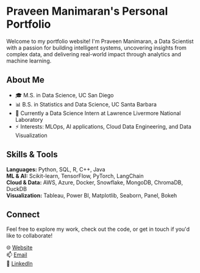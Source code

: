 # Praveen Manimaran's Personal Portfolio

Welcome to my portfolio website! I'm Praveen Manimaran, a Data Scientist with a passion for building intelligent systems, uncovering insights from complex data, and delivering real-world impact through analytics and machine learning.

## About Me
- 🎓 M.S. in Data Science, UC San Diego  
- 📊 B.S. in Statistics and Data Science, UC Santa Barbara  
- 💼 Currently a Data Science Intern at Lawrence Livermore National Laboratory  
- ⚡ Interests: MLOps, AI applications, Cloud Data Engineering, and Data Visualization


## Skills & Tools
**Languages:** Python, SQL, R, C++, Java  
**ML & AI:** Scikit-learn, TensorFlow, PyTorch, LangChain  
**Cloud & Data:** AWS, Azure, Docker, Snowflake, MongoDB, ChromaDB, DuckDB  
**Visualization:** Tableau, Power BI, Matplotlib, Seaborn, Panel, Bokeh

## Connect
Feel free to explore my work, check out the code, or get in touch if you'd like to collaborate!

🌐 [Website](praveenmanimaran.github.io)  
📫 [Email](mailto:praveenmanimaran61@gmail.com)  
💼 [LinkedIn](https://www.linkedin.com/in/praveenmanimaran)
